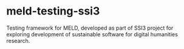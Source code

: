 # meld-testing-ssi3
Testing framework for MELD, developed as part of SSI3 project for exploring development of sustainable software for digital humanities research.
